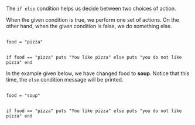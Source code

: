 The `if else` condition helps
us decide between two choices
of action.

When the
given condition is true, we perform
one set of actions. On the other hand,
when the given condition is false, we
do something else.

<codeblock language="ruby" type="lesson">
<code>
food = "pizza"

if food == "pizza"
  puts "You like pizza"
else
  puts "you do not like pizza"
end
</code>
</codeblock>

In the example given below,
we have changed food to **soup**.
Notice that this time, the `else`
condition message will be printed.

<codeblock language="ruby" type="lesson">
<code>
food = "soup"

if food == "pizza"
  puts "You like pizza"
else
  puts "you do not like pizza"
end
</code>
</codeblock>